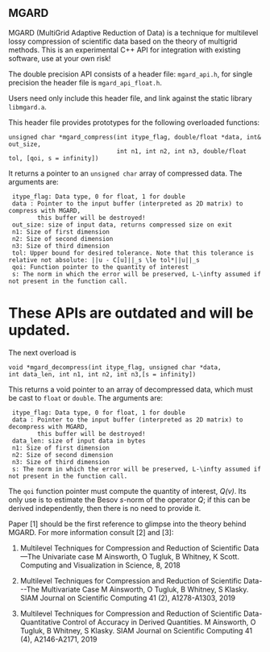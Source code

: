 ## MGARD

MGARD (MultiGrid Adaptive Reduction of Data) is a technique for multilevel lossy compression of scientific data based on the theory of multigrid methods.
This is an experimental C++ API for integration with existing software, use at your own risk!

The double precision API consists of a header file: `mgard_api.h`, for single precision the header file is `mgard_api_float.h`.

Users need only include this header file, and link against the static
library `libmgard.a`.

This header file provides prototypes for the following overloaded functions:

```
unsigned char *mgard_compress(int itype_flag, double/float *data, int& out_size,
                              int n1, int n2, int n3, double/float tol, [qoi, s = infinity])
```

It returns a pointer to an `unsigned char` array of compressed data.
The arguments are:

     itype_flag: Data type, 0 for float, 1 for double
     data : Pointer to the input buffer (interpreted as 2D matrix) to compress with MGARD,
            this buffer will be destroyed!
     out_size: size of input data, returns compressed size on exit
     n1: Size of first dimension
     n2: Size of second dimension
     n3: Size of third dimension
     tol: Upper bound for desired tolerance. Note that this tolerance is relative not absolute: ||u - C[u]||_s \le tol*||u||_s
     qoi: Function pointer to the quantity of interest
     s: The norm in which the error will be preserved, L-\infty assumed if not present in the function call.

# These APIs are outdated and will be updated. 
The next overload is

```
void *mgard_decompress(int itype_flag, unsigned char *data,
int data_len, int n1, int n2, int n3,[s = infinity])
```

This returns a void pointer to an array of decompressed data, which must be cast to `float` or `double`.
The arguments are:

     itype_flag: Data type, 0 for float, 1 for double
     data : Pointer to the input buffer (interpreted as 2D matrix) to decompress with MGARD,
            this buffer will be destroyed!
     data_len: size of input data in bytes
     n1: Size of first dimension
     n2: Size of second dimension
     n3: Size of third dimension
     s: The norm in which the error will be preserved, L-\infty assumed if not present in the function call.

The `qoi` function pointer must compute the quantity of interest, *Q(v)*.
Its only use is to estimate the Besov *s*-norm of the operator *Q*; if this can be derived independently, then there is no need to provide it.


Paper [1] should be the first reference to glimpse into the theory behind MGARD.
For more information consult [2] and [3]:

1) Multilevel Techniques for Compression and Reduction of Scientific Data—The Univariate case
M Ainsworth, O Tugluk, B Whitney, K Scott. Computing and Visualization in Science, 8, 2018

2) Multilevel Techniques for Compression and Reduction of Scientific Data---The Multivariate Case
M Ainsworth, O Tugluk, B Whitney, S Klasky. SIAM Journal on Scientific Computing 41 (2), A1278-A1303, 2019

3) Multilevel Techniques for Compression and Reduction of Scientific Data-Quantitative Control of Accuracy in Derived Quantities. M Ainsworth, O Tugluk, B Whitney, S Klasky. SIAM Journal on Scientific Computing 41 (4), A2146-A2171, 2019
